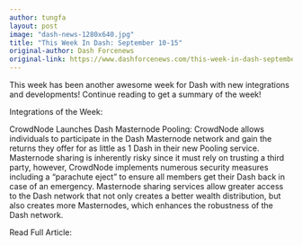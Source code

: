 ```yaml
---
author: tungfa
layout: post
image: "dash-news-1280x640.jpg"
title: "This Week In Dash: September 10-15"
original-author: Dash Forcenews
original-link: https://www.dashforcenews.com/this-week-in-dash-september-10-15/
---
```

This week has been another awesome week for Dash with new integrations and developments! Continue reading to get a summary of the week!

Integrations of the Week:

CrowdNode Launches Dash Masternode Pooling: CrowdNode allows individuals to participate in the Dash Masternode network and gain the returns they offer for as little as 1 Dash in their new Pooling service. Masternode sharing is inherently risky since it must rely on trusting a third party, however, CrowdNode implements numerous security measures including a “parachute eject” to ensure all members get their Dash back in case of an emergency. Masternode sharing services allow greater access to the Dash network that not only creates a better wealth distribution, but also creates more Masternodes, which enhances the robustness of the Dash network.


Read Full Article: